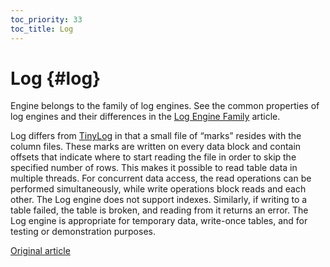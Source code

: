 ```yaml
---
toc_priority: 33
toc_title: Log
---
```


# Log {#log}

Engine belongs to the family of log engines. See the common properties of log engines and their differences in the [Log Engine Family](log_family.md) article.

Log differs from [TinyLog](tinylog.md) in that a small file of “marks” resides with the column files. These marks are written on every data block and contain offsets that indicate where to start reading the file in order to skip the specified number of rows. This makes it possible to read table data in multiple threads.
For concurrent data access, the read operations can be performed simultaneously, while write operations block reads and each other.
The Log engine does not support indexes. Similarly, if writing to a table failed, the table is broken, and reading from it returns an error. The Log engine is appropriate for temporary data, write-once tables, and for testing or demonstration purposes.

[Original article](https://clickhouse.tech/docs/en/operations/table_engines/log/) <!--hide-->
